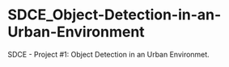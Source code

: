 # SDCE_Object-Detection-in-an-Urban-Environment
SDCE - Project #1: Object Detection in an Urban Environmet.
